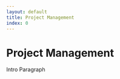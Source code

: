 ```yaml
---
layout: default
title: Project Management 
index: 0
---
```


Project Management
==================

Intro Paragraph




